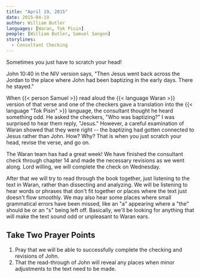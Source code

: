 ```yaml
---
title: "April 19, 2015"
date: 2015-04-19
author: William Butler
languages: [Waran, Tok Pisin]
people: [William Butler, Samuel Sangon]
storylines:
  - Consultant Checking
---
```


Sometimes you just have to scratch your head!

John 10:40 in the NIV version says, "Then Jesus went back across the Jordan to the place where John had been baptizing in the early days. There he stayed."

When {{< person Samuel >}} read aloud the {{< language Waran >}} version of that verse and one of the checkers gave a translation into the {{< language "Tok Pisin" >}} language, the consultant thought he heard something odd. He asked the checkers, "Who was baptizing?" I was surprised to hear them reply, "Jesus." However, a careful examination of Waran showed that they were right -- the baptizing had gotten connected to Jesus rather than John. How? Why? That is when you just scratch your head, revise the verse, and go on.

The Waran team has had a great week! We have finished the consultant check through chapter 14 and made the necessary revisions as we went along. Lord willing, we will complete the check on Wednesday.

After that we will try to read through the book together, just listening to the text in Waran, rather than dissecting and analyzing. We will be listening to hear words or phrases that don't fit together or places where the text just doesn't flow smoothly. We may also hear some places where small grammatical errors have been missed, like an "a" appearing where a "the" should be or an "s" being left off. Basically, we'll be looking for anything that will make the text sound odd or unpleasant to Waran ears.

## Take Two Prayer Points

1. Pray that we will be able to successfully complete the checking and revisions of John.
2. That the read-through of John will reveal any places when minor adjustments to the text need to be made.

